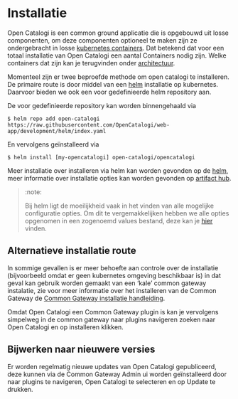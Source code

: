 # Installatie

Open Catalogi is een common ground applicatie die is opgebouwd uit losse componenten, om deze componenten optioneel te maken zijn ze ondergebracht in losse [kubernetes containers](https://kubernetes.io/docs/concepts/containers/). Dat betekend dat voor een totaal installatie van Open Catalogi een aantal Containers nodig zijn. Welke containers dat zijn kan je terugvinden onder [architectuur]().

Momenteel zijn er twee beproefde methode om open catalogi te installeren. De primaire route is door middel van een [helm](https://helm.sh/) installatie op kubernetes. Daarvoor bieden we ook een voor gedefinieerde helm repository aan.

De voor gedefinieerde repository kan worden binnengehaald via

```cli
$ helm repo add open-catalogi https://raw.githubusercontent.com/OpenCatalogi/web-app/development/helm/index.yaml
```

En vervolgens geïnstalleerd via

```cli
$ helm install [my-opencatalogi] open-catalogi/opencatalogi 
```

Meer installatie over installeren via helm kan worden gevonden op de  [helm](https://helm.sh/), meer informatie over installatie opties kan worden gevonden op [artifact hub](https://artifacthub.io/packages/helm/opencatalogi/commonground-gateway?modal=values).

> :note:
>
> Bij helm ligt de moeilijkheid vaak in het vinden van alle mogelijke configuratie opties. Om dit te vergemakkelijken hebben we alle opties opgenomen in een zogenoemd values bestand, deze kan je [hier](https://artifacthub.io/packages/helm/opencatalogi/opencatalogi?modal=values) vinden.

## Alternatieve installatie route

In sommige gevallen is er meer behoefte aan controle over de installatie (bijvoorbeeld omdat er geen kubernetes omgeving beschikbaar is) in dat geval kan gebruik worden gemaakt van een ‘kale’ common gateway instalatie, zie voor meer informatie over het installeren van de Common Gateway de [Common Gateway installatie handleiding](https://github.com/ConductionNL/commonground-gateway).

Omdat Open Catalogi een Common Gateway plugin is kan je vervolgens simpelweg in de common gateway naar plugins navigeren zoeken naar Open Catalogi en op installeren klikken.

## Bijwerken naar nieuwere versies

Er worden regelmatig nieuwe updates van Open Catalogi gepubliceerd, deze kunnen via de Common Gateway Admin ui worden geïnstalleerd door  naar plugins te navigeren, Open Catalogi te selecteren en op Update te drukken.
